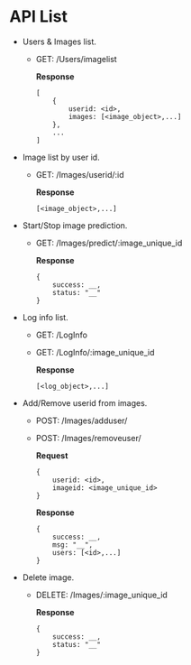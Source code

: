 # API List
- Users & Images list.
    - GET: /Users/imagelist
        
        **Response**
        ```
        [
            {
                userid: <id>,
                images: [<image_object>,...]
            },
            ...
        ]
        ```

- Image list by user id.
    - GET: /Images/userid/:id
        
        **Response**
        ```
        [<image_object>,...]
        ```

- Start/Stop image prediction.
    - GET: /Images/predict/:image_unique_id
        
        **Response**
        ```
        {
            success: __, 
            status: "__"
        }
        ```

- Log info list.
    - GET: /LogInfo
    - GET: /LogInfo/:image_unique_id
        
        **Response**
        ```
        [<log_object>,...]
        ```

- Add/Remove userid from images.
    - POST: /Images/adduser/
    - POST: /Images/removeuser/
        
        **Request**
        ```
        {
            userid: <id>,
            imageid: <image_unique_id>
        }
        ```

        **Response**
        ```
        {
            success: __,
            msg: "__",
            users: [<id>,...]
        }
        ```
- Delete image.
    - DELETE: /Images/:image_unique_id
        
        **Response**
        ```
        {
            success: __,
            status: "__"
        }
        ```
